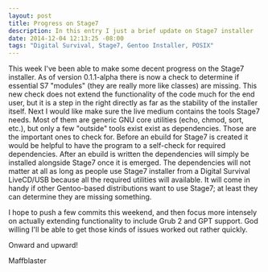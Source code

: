 ```yaml
---
layout: post
title: Progress on Stage7
description: In this entry I just a brief update on Stage7 installer
date: 2014-12-04 12:13:25 -08:00
tags: "Digital Survival, Stage7, Gentoo Installer, POSIX"
---
```


This week I've been able to make some decent progress on the Stage7 installer. As of version 0.1.1-alpha there is now a check to determine if essential S7 "modules" (they are really more like classes) are missing. This new check does not extend the functionality of the code much for the end user, but it is a step in the right directly as far as the stability of the installer itself. Next I would like make sure the live medium contains the tools Stage7 needs. Most of them are generic GNU core utilities (echo, chmod, sort, etc.), but only a few "outside" tools exist exist as dependencies. Those are the important ones to check for. Before an ebuild for Stage7 is created it would be helpful to have the program to a self-check for required dependencies. After an ebuild is written the dependencies will simply be installed alongside Stage7 once it is emerged. The dependencies will not matter at all as long as people use Stage7 installer from a Digital Survival LiveCD/USB because all the required utilities will available. It will come in handy if other Gentoo-based distributions want to use Stage7; at least they can determine they are missing something.

I hope to push a few commits this weekend, and then focus more intensely on actually extending functionality to include Grub 2 and GPT support. God willing I'll be able to get those kinds of issues worked out rather quickly.

Onward and upward!

Maffblaster